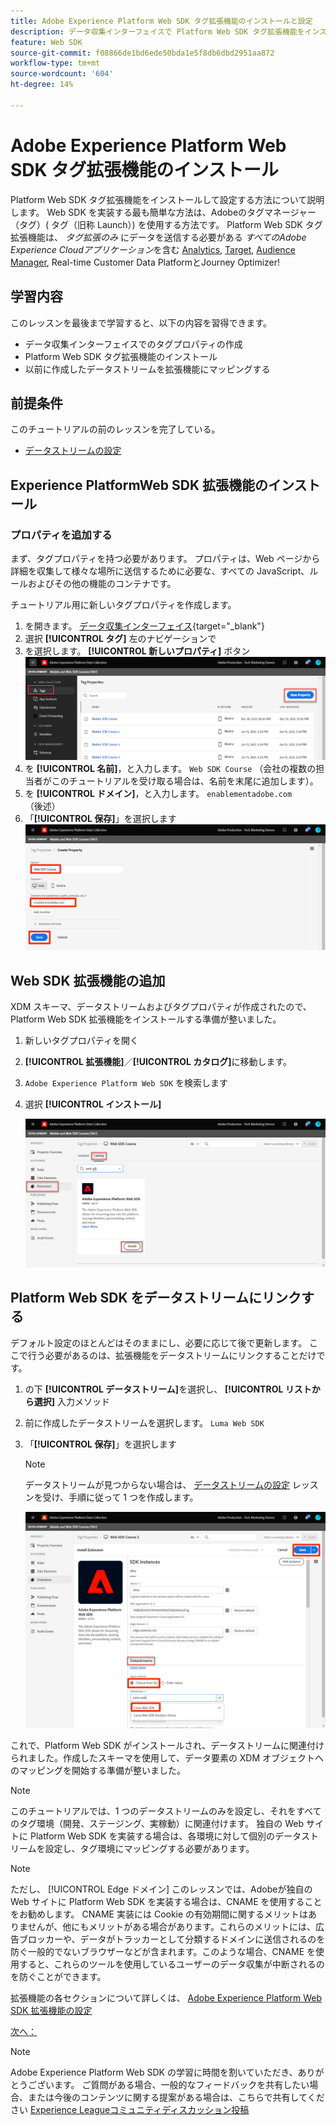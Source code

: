 ```yaml
---
title: Adobe Experience Platform Web SDK タグ拡張機能のインストールと設定
description: データ収集インターフェイスで Platform Web SDK タグ拡張機能をインストールして設定する方法について説明します。 このレッスンは、「 Adobe Experience Cloudと Web SDK の実装」チュートリアルの一部です。
feature: Web SDK
source-git-commit: f08866de1bd6ede50bda1e5f8db6dbd2951aa872
workflow-type: tm+mt
source-wordcount: '604'
ht-degree: 14%

---
```


# Adobe Experience Platform Web SDK タグ拡張機能のインストール

Platform Web SDK タグ拡張機能をインストールして設定する方法について説明します。 Web SDK を実装する最も簡単な方法は、Adobeのタグマネージャー（タグ）( タグ（旧称 Launch）) を使用する方法です。 Platform Web SDK タグ拡張機能は、 _タグ拡張のみ_ にデータを送信する必要がある _すべてのAdobe Experience Cloudアプリケーション_&#x200B;を含む [Analytics](setup-analytics.md), [Target](setup-target.md), [Audience Manager](setup-audience-manager.md), Real-time Customer Data PlatformとJourney Optimizer!

## 学習内容

このレッスンを最後まで学習すると、以下の内容を習得できます。

* データ収集インターフェイスでのタグプロパティの作成
* Platform Web SDK タグ拡張機能のインストール
* 以前に作成したデータストリームを拡張機能にマッピングする

## 前提条件

このチュートリアルの前のレッスンを完了している。

* [データストリームの設定](configure-datastream.md)

## Experience PlatformWeb SDK 拡張機能のインストール

### プロパティを追加する

まず、タグプロパティを持つ必要があります。 プロパティは、Web ページから詳細を収集して様々な場所に送信するために必要な、すべての JavaScript、ルールおよびその他の機能のコンテナです。

チュートリアル用に新しいタグプロパティを作成します。

1. を開きます。 [データ収集インターフェイス](https://launch.adobe.com/){target="_blank"}
1. 選択 **[!UICONTROL タグ]** 左のナビゲーションで
1. を選択します。 **[!UICONTROL 新しいプロパティ]** ボタン
   ![新しいプロパティを追加](assets/websdk-property-addNewProperty.png)
1. を **[!UICONTROL 名前]**，と入力します。 `Web SDK Course` （会社の複数の担当者がこのチュートリアルを受け取る場合は、名前を末尾に追加します）。
1. を **[!UICONTROL ドメイン]**，と入力します。 `enablementadobe.com` （後述）
1. 「**[!UICONTROL 保存]**」を選択します
   ![プロパティの詳細](assets/websdk-property-propertyDetails.png)

## Web SDK 拡張機能の追加

XDM スキーマ、データストリームおよびタグプロパティが作成されたので、Platform Web SDK 拡張機能をインストールする準備が整いました。

1. 新しいタグプロパティを開く
1. **[!UICONTROL 拡張機能]**／**[!UICONTROL カタログ]**&#x200B;に移動します。
1. `Adobe Experience Platform Web SDK` を検索します
1. 選択 **[!UICONTROL インストール]**

   ![Web SDK 拡張機能のインストール](assets/extension-platform-web-sdk.jpg)


## Platform Web SDK をデータストリームにリンクする

デフォルト設定のほとんどはそのままにし、必要に応じて後で更新します。 ここで行う必要があるのは、拡張機能をデータストリームにリンクすることだけです。

1. の下 **[!UICONTROL データストリーム]**&#x200B;を選択し、 **[!UICONTROL リストから選択]** 入力メソッド
1. 前に作成したデータストリームを選択します。 `Luma Web SDK`
1. 「**[!UICONTROL 保存]**」を選択します

   >[!NOTE]
   >
   > データストリームが見つからない場合は、 [データストリームの設定](configure-datastream.md) レッスンを受け、手順に従って 1 つを作成します。

   ![データストリーム選択](assets/extension-luma-web-sdk-datastream-extension.png)

これで、Platform Web SDK がインストールされ、データストリームに関連付けられました。作成したスキーマを使用して、データ要素の XDM オブジェクトへのマッピングを開始する準備が整いました。

>[!NOTE]
>
>このチュートリアルでは、1 つのデータストリームのみを設定し、それをすべてのタグ環境（開発、ステージング、実稼動）に関連付けます。 独自の Web サイトに Platform Web SDK を実装する場合は、各環境に対して個別のデータストリームを設定し、タグ環境にマッピングする必要があります。

>[!NOTE]
>
>ただし、 [!UICONTROL Edge ドメイン] このレッスンでは、Adobeが独自の Web サイトに Platform Web SDK を実装する場合は、CNAME を使用することをお勧めします。 CNAME 実装には Cookie の有効期間に関するメリットはありませんが、他にもメリットがある場合があります。これらのメリットには、広告ブロッカーや、データがトラッカーとして分類するドメインに送信されるのを防ぐ一般的でないブラウザーなどが含まれます。このような場合、CNAME を使用すると、これらのツールを使用しているユーザーのデータ収集が中断されるのを防ぐことができます。

拡張機能の各セクションについて詳しくは、 [Adobe Experience Platform Web SDK 拡張機能の設定](https://experienceleague.adobe.com/docs/experience-platform/edge/extension/web-sdk-extension-configuration.html?lang=ja)



[次へ： ](create-data-elements.md)

>[!NOTE]
>
>Adobe Experience Platform Web SDK の学習に時間を割いていただき、ありがとうございます。 ご質問がある場合、一般的なフィードバックを共有したい場合、または今後のコンテンツに関する提案がある場合は、こちらで共有してください [Experience Leagueコミュニティディスカッション投稿](https://experienceleaguecommunities.adobe.com/t5/adobe-experience-platform-launch/tutorial-discussion-implement-adobe-experience-cloud-with-web/td-p/444996)
